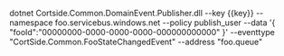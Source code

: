 dotnet Cortside.Common.DomainEvent.Publisher.dll --key {{key}} --namespace foo.servicebus.windows.net --policy publish_user --data '{ \"fooId\":\"00000000-0000-0000-0000-000000000000\" }' --eventtype "CortSide.Common.FooStateChangedEvent" --address "foo.queue"